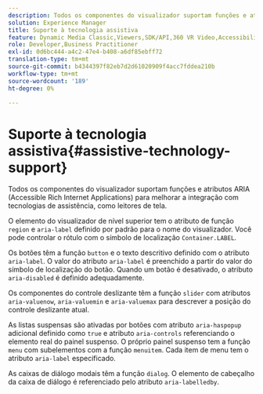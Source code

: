 ```yaml
---
description: Todos os componentes do visualizador suportam funções e atributos ARIA (Accessible Rich Internet Applications) para melhorar a integração com tecnologias de assistência, como leitores de tela.
solution: Experience Manager
title: Suporte à tecnologia assistiva
feature: Dynamic Media Classic,Viewers,SDK/API,360 VR Video,Accessibility
role: Developer,Business Practitioner
exl-id: 0d6bc444-a4c2-47e4-b408-a6df85ebff72
translation-type: tm+mt
source-git-commit: b4344397f82eb7d2d61020909f4acc7fddea210b
workflow-type: tm+mt
source-wordcount: '189'
ht-degree: 0%

---
```


# Suporte à tecnologia assistiva{#assistive-technology-support}

Todos os componentes do visualizador suportam funções e atributos ARIA (Accessible Rich Internet Applications) para melhorar a integração com tecnologias de assistência, como leitores de tela.

O elemento do visualizador de nível superior tem o atributo de função `region` e `aria-label` definido por padrão para o nome do visualizador. Você pode controlar o rótulo com o símbolo de localização `Container.LABEL`.

Os botões têm a função `button` e o texto descritivo definido com o atributo `aria-label`. O valor do atributo `aria-label` é preenchido a partir do valor do símbolo de localização do botão. Quando um botão é desativado, o atributo `aria-disabled` é definido adequadamente.

Os componentes do controle deslizante têm a função `slider` com atributos `aria-valuenow`, `aria-valuemin` e `aria-valuemax` para descrever a posição do controle deslizante atual.

As listas suspensas são ativadas por botões com atributo `aria-haspopup` adicional definido como `true` e atributo `aria-controls` referenciando o elemento real do painel suspenso. O próprio painel suspenso tem a função `menu` com subelementos com a função `menuitem`. Cada item de menu tem o atributo `aria-label` especificado.

As caixas de diálogo modais têm a função `dialog`. O elemento de cabeçalho da caixa de diálogo é referenciado pelo atributo `aria-labelledby`.
